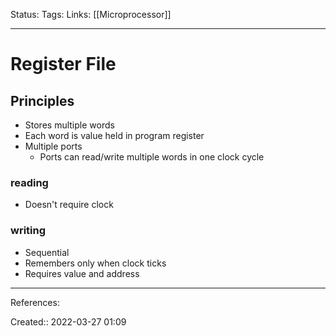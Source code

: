 Status: 
Tags: 
Links: [[Microprocessor]]
___

# Register File
## Principles
- Stores multiple words
- Each word is value held in program register
- Multiple ports
	- Ports can read/write multiple words in one clock cycle
### reading
- Doesn't require clock
### writing
- Sequential
- Remembers only when clock ticks
- Requires value and address
___
References:

Created:: 2022-03-27 01:09
